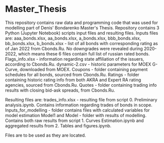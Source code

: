 # Master_Thesis

This repository contains raw data and programming code that was used for modelling part of Denis' Bondarenko Master's Thesis. 
Repository contains 3 Python (Jupyter Notebook) scripts input files and resulting files.
Inputs files are:
aaa_bonds.xlsx, aa_bonds.xlsx, a_bonds.xlsx, bbb_bonds.xlsx, bb_bonds.xlsx, b_bonds.xlsx - list of all bonds with corresponding rating as of Jan 2022 from Cbonds.Ru. No downgrades were revealed during 2020-2022, which means these 6 files contain full list of russian rated bonds.
Flags_info.xlsx - information regarding state affiliation of the issuers, according to Cbonds.Ru.
dynamic-2.csv - historic parameters for MOEX G-Curve, downloaded from MOEX.
Coupons - folder containing payment schedules for all bonds, sourced from Cbonds.Ru.
Ratings - folder containing historic rating info from both AKRA and Expert RA rating agencies, sourced from Cbonds.Ru.
Quotes - folder containing trading info results with closing bid-ask spreads, from Cbonds.Ru.

Resulting files are: 
trades_info.xlsx - resulting file from script 0. Preliminary analysis.ipynb. Contains information regarding trades of bonds in scope.
Inputs_for_modelling - folder contains files with calculated variables for model estimation
Model1 and Model - folder with results of modelling. Contains both raw results from script 1. Curves Estimation.ipynb and aggregated results from 2. Tables and figures.ipynb.

Files are to be used as they are located. 

